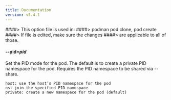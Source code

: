 ```yaml
---
title: Documentation
version: v5.4.1
---
```


####> This option file is used in:
####>   podman pod clone, pod create
####> If file is edited, make sure the changes
####> are applicable to all of those.
#### **--pid**=*pid*

Set the PID mode for the pod. The default is to create a private PID namespace for the pod. Requires the PID namespace to be shared via --share.

    host: use the host’s PID namespace for the pod
    ns: join the specified PID namespace
    private: create a new namespace for the pod (default)
